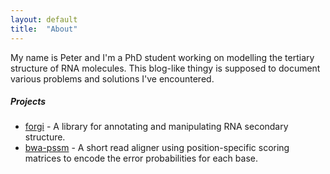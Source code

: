 ```yaml
---
layout: default
title:  "About"
---
```


My name is Peter and I'm a PhD student working on modelling the tertiary structure of RNA molecules. This blog-like thingy is supposed to document various problems and solutions I've encountered.

##### Projects ######

* [forgi](http://www.tbi.univie.ac.at/~pkerp/forgi) - A library for annotating and manipulating RNA secondary structure.
* [bwa-pssm](http://http://bwa-pssm.binf.ku.dk/) - A short read aligner using position-specific scoring matrices to encode the error probabilities for each base.
